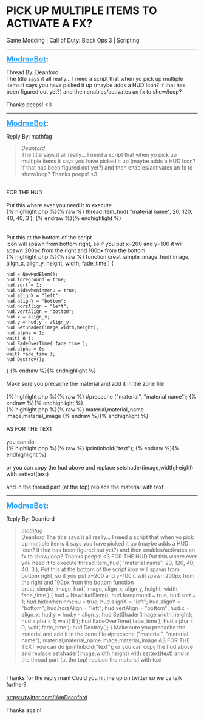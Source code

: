 # PICK UP MULTIPLE ITEMS TO ACTIVATE A FX?
Game Modding | Call of Duty: Black Ops 3 | Scripting

---
<strong style="font-size: 1.4em;"><span style="text-decoration: underline;text-decoration-color: #34a7f9;"><span style="color:#34a7f9;">ModmeBot</span></span>:</strong>

<p>Thread By: Deanford<br />The title says it all really... I need a script that when yo pick up multiple items it says you have picked it up (maybe adds a HUD Icon? if that has been figured out yet?) and then enables/activates an fx to show/loop?<br /> <br />Thanks peeps! &lt;3</p>

---
<strong style="font-size: 1.4em;"><span style="text-decoration: underline;text-decoration-color: #34a7f9;"><span style="color:#34a7f9;">ModmeBot</span></span>:</strong>

<p>Reply By: mathfag<br /><blockquote><em>Deanford</em><br />The title says it all really... I need a script that when yo pick up multiple items it says you have picked it up (maybe adds a HUD Icon? if that has been figured out yet?) and then enables/activates an fx to show/loop?   Thanks peeps! &lt;3</blockquote><br />FOR THE HUD<br /> <br />Put this where ever you need it to execute<br />{% highlight php %}{% raw %}
thread item_hud( "material name", 20, 120, 40, 40, 3 );
{% endraw %}{% endhighlight %}
 <br /> <br /> <br />Put this at the bottom of the script<br />icon will spawn from bottom right, so if you put x=200 and y=100 it will spawn 200px from the right and 100px from the bottom<br />{% highlight php %}{% raw %}
function creat_simple_image_hud( image, align_x, align_y, height, width, fade_time )
{

    hud = NewHudElem();
    hud.foreground = true;
    hud.sort = 1;
    hud.hidewheninmenu = true;
    hud.alignX = "left";
    hud.alignY = "bottom";
    hud.horzAlign = "left";
    hud.vertAlign = "bottom";
    hud.x = align_x;
    hud.y = hud.y - align_y;
    hud SetShader(image,width,height);
    hud.alpha = 1;
    wait( 8 );
    hud FadeOverTime( fade_time );
    hud.alpha = 0;
    wait( fade_time );
    hud Destroy();
}
{% endraw %}{% endhighlight %}
 <br /> <br />Make sure you precache the material and add it in the zone file<br /> <br />{% highlight php %}{% raw %}
#precache ("material", "material name");
{% endraw %}{% endhighlight %}
 <br />{% highlight php %}{% raw %}
material,material_name
image,material_image
{% endraw %}{% endhighlight %}
 <br /> <br />AS FOR THE TEXT<br /> <br />you can do <br />{% highlight php %}{% raw %}
iprintinbold("text");
{% endraw %}{% endhighlight %}
 <br /> <br />or you can copy the hud above and replace setshader(image,width,height) with settext(text)<br /> <br />and in the thread part (at the top) replace the material with text</p>

---
<strong style="font-size: 1.4em;"><span style="text-decoration: underline;text-decoration-color: #34a7f9;"><span style="color:#34a7f9;">ModmeBot</span></span>:</strong>

<p>Reply By: Deanford<br /><blockquote><em>mathfag</em><br />Deanford The title says it all really... I need a script that when yo pick up multiple items it says you have picked it up (maybe adds a HUD Icon? if that has been figured out yet?) and then enables/activates an fx to show/loop?   Thanks peeps! &lt;3 FOR THE HUD   Put this where ever you need it to execute thread item_hud( &quot;material name&quot;, 20, 120, 40, 40, 3 );       Put this at the bottom of the script icon will spawn from bottom right, so if you put x=200 and y=100 it will spawn 200px from the right and 100px from the bottom function creat_simple_image_hud( image, align_x, align_y, height, width, fade_time ) { hud = NewHudElem(); hud.foreground = true; hud.sort = 1; hud.hidewheninmenu = true; hud.alignX = &quot;left&quot;; hud.alignY = &quot;bottom&quot;; hud.horzAlign = &quot;left&quot;; hud.vertAlign = &quot;bottom&quot;; hud.x = align_x; hud.y = hud.y - align_y; hud SetShader(image,width,height); hud.alpha = 1; wait( 8 ); hud FadeOverTime( fade_time ); hud.alpha = 0; wait( fade_time ); hud Destroy(); }     Make sure you precache the material and add it in the zone file   #precache (&quot;material&quot;, &quot;material name&quot;);   material,material_name image,material_image     AS FOR THE TEXT   you can do  iprintinbold(&quot;text&quot;);     or you can copy the hud above and replace setshader(image,width,height) with settext(text)   and in the thread part (at the top) replace the material with text</blockquote><br /> Thanks for the reply man! Could you hit me up on twitter so we ca talk further?<br /> <br /><a href="https://twitter.com/IAmDeanford">https://twitter.com/IAmDeanford</a><br /> <br />Thanks again!</p>
